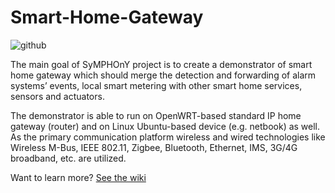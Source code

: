# Smart-Home-Gateway
![github](https://cloud.githubusercontent.com/assets/7251912/9326203/7378ee42-4598-11e5-8423-0f2364fe2fac.png)

The main goal of SyMPHOnY project is to create a demonstrator of smart home gateway which should merge the detection and forwarding of alarm systems&rsquo; events, local smart metering with other smart home services, sensors and actuators. 

The demonstrator is able to run on OpenWRT-based standard IP home gateway (router) and on Linux Ubuntu-based device (e.g. netbook) as well. As the primary communication platform wireless and wired technologies like Wireless M-Bus, IEEE 802.11, Zigbee, Bluetooth, Ethernet, IMS, 3G/4G broadband, etc. are utilized.

Want to learn more? [See the wiki](https://github.com/SyMPHOnY-/Smart-Home-Gateway/wiki)

